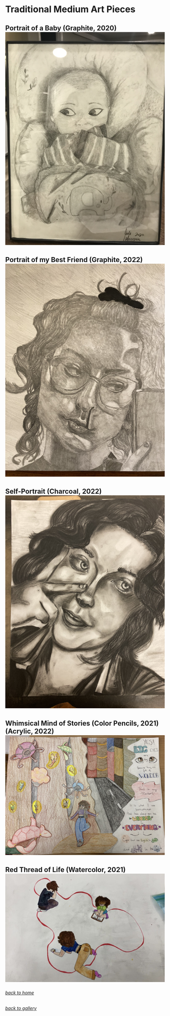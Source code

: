 <!-- layout: page
title: "trad"
permalink: /trad/ -->

# Traditional Medium Art Pieces

## Portrait of a Baby (Graphite, 2020) ![](/Art/Baby.jpg)

## Portrait of my Best Friend (Graphite, 2022) ![](/Art/Kayla.jpg)

## Self-Portrait (Charcoal, 2022) ![](/Art/Me.jpg)

## Whimsical Mind of Stories (Color Pencils, 2021) (Acrylic, 2022) ![](/Art/Final.JPG)

## Red Thread of Life (Watercolor, 2021) ![](/Art/MidTerm.JPG)

###### [back to home](jmorrison11.github.io) 
###### [back to gallery](jmorrison11.github.io/gallery)
